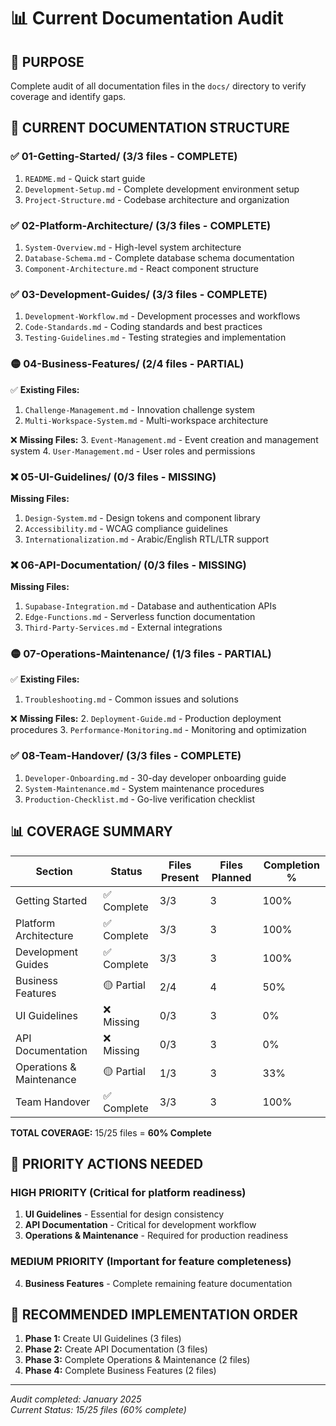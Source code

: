 # 📊 Current Documentation Audit

## 🎯 **PURPOSE**
Complete audit of all documentation files in the `docs/` directory to verify coverage and identify gaps.

## 📁 **CURRENT DOCUMENTATION STRUCTURE**

### ✅ **01-Getting-Started/** (3/3 files - COMPLETE)
1. `README.md` - Quick start guide
2. `Development-Setup.md` - Complete development environment setup
3. `Project-Structure.md` - Codebase architecture and organization

### ✅ **02-Platform-Architecture/** (3/3 files - COMPLETE) 
1. `System-Overview.md` - High-level system architecture
2. `Database-Schema.md` - Complete database schema documentation
3. `Component-Architecture.md` - React component structure

### ✅ **03-Development-Guides/** (3/3 files - COMPLETE)
1. `Development-Workflow.md` - Development processes and workflows
2. `Code-Standards.md` - Coding standards and best practices
3. `Testing-Guidelines.md` - Testing strategies and implementation

### 🟡 **04-Business-Features/** (2/4 files - PARTIAL)
✅ **Existing Files:**
1. `Challenge-Management.md` - Innovation challenge system
2. `Multi-Workspace-System.md` - Multi-workspace architecture

❌ **Missing Files:**
3. `Event-Management.md` - Event creation and management system
4. `User-Management.md` - User roles and permissions

### ❌ **05-UI-Guidelines/** (0/3 files - MISSING)
**Missing Files:**
1. `Design-System.md` - Design tokens and component library
2. `Accessibility.md` - WCAG compliance guidelines  
3. `Internationalization.md` - Arabic/English RTL/LTR support

### ❌ **06-API-Documentation/** (0/3 files - MISSING)
**Missing Files:**
1. `Supabase-Integration.md` - Database and authentication APIs
2. `Edge-Functions.md` - Serverless function documentation
3. `Third-Party-Services.md` - External integrations

### 🟡 **07-Operations-Maintenance/** (1/3 files - PARTIAL)
✅ **Existing Files:**
1. `Troubleshooting.md` - Common issues and solutions

❌ **Missing Files:**
2. `Deployment-Guide.md` - Production deployment procedures
3. `Performance-Monitoring.md` - Monitoring and optimization

### ✅ **08-Team-Handover/** (3/3 files - COMPLETE)
1. `Developer-Onboarding.md` - 30-day developer onboarding guide
2. `System-Maintenance.md` - System maintenance procedures
3. `Production-Checklist.md` - Go-live verification checklist

## 📊 **COVERAGE SUMMARY**

| Section | Status | Files Present | Files Planned | Completion % |
|---------|---------|---------------|---------------|--------------|
| Getting Started | ✅ Complete | 3/3 | 3 | 100% |
| Platform Architecture | ✅ Complete | 3/3 | 3 | 100% |
| Development Guides | ✅ Complete | 3/3 | 3 | 100% |
| Business Features | 🟡 Partial | 2/4 | 4 | 50% |
| UI Guidelines | ❌ Missing | 0/3 | 3 | 0% |
| API Documentation | ❌ Missing | 0/3 | 3 | 0% |
| Operations & Maintenance | 🟡 Partial | 1/3 | 3 | 33% |
| Team Handover | ✅ Complete | 3/3 | 3 | 100% |

**TOTAL COVERAGE:** 15/25 files = **60% Complete**

## 🎯 **PRIORITY ACTIONS NEEDED**

### **HIGH PRIORITY** (Critical for platform readiness)
1. **UI Guidelines** - Essential for design consistency
2. **API Documentation** - Critical for development workflow  
3. **Operations & Maintenance** - Required for production readiness

### **MEDIUM PRIORITY** (Important for feature completeness)
4. **Business Features** - Complete remaining feature documentation

## 🚀 **RECOMMENDED IMPLEMENTATION ORDER**

1. **Phase 1:** Create UI Guidelines (3 files)
2. **Phase 2:** Create API Documentation (3 files) 
3. **Phase 3:** Complete Operations & Maintenance (2 files)
4. **Phase 4:** Complete Business Features (2 files)

---

*Audit completed: January 2025*  
*Current Status: 15/25 files (60% complete)*